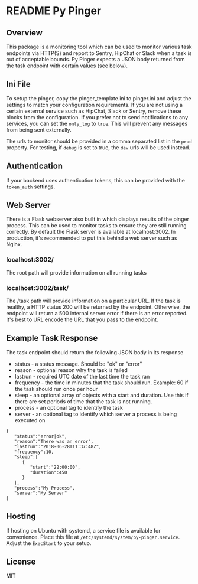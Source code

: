 # README Py Pinger

## Overview

This package is a monitoring tool which can be used to monitor various task endpoints
via HTTP(S) and report to Sentry, HipChat or Slack when a task is  out of acceptable bounds.
Py Pinger expects a JSON body returned from the task endpoint with certain values  (see below).

## Ini File

To setup the pinger, copy the pinger_template.ini to pinger.ini and adjust the settings to match your
configuration requirements. If you are not using a certain external service such as HipChat, Slack or Sentry, remove these blocks from the configuration. If you prefer not to send notifications to any services, you can set the `only_log` to `true`. This will prevent any messages from being sent externally.

The urls to monitor should be provided in a comma separated list in the `prod` property. For testing, if `debug` is set to true, the `dev` urls will be used instead.

## Authentication

If your backend uses authentication tokens, this can be provided with the `token_auth` settings.

## Web Server

There is a Flask webserver also built in which displays results of the pinger process. This can be used to monitor
tasks to ensure they are still running correctly. By default the Flask server is available at localhost:3002. In production, it's recommended to put this behind a web server such as Nginx.

### localhost:3002/

The root path will provide information on all running tasks

### localhost:3002/task/<url>

The /task path will provide information on a particular URL. If the task is healthy, a HTTP status 200 will be returned by the endpoint. Otherwise, the endpoint will return a 500 internal server error if there is an error reported. It's best to URL encode the URL that you pass to the endpoint.

## Example Task Response

The task endpoint should return the following JSON body in its response

* status - a status message. Should be "ok" or "error"
* reason - optional reason why the task is failed
* lastrun - required UTC date of the last time the task ran
* frequency - the time in minutes that the task should run. Example: 60 if the task should run
once per hour
* sleep - an optional array of objects with a start and duration. Use this if there are set periods
of time that the task is not running.
* process - an optional tag to identify the task
* server - an optional tag to identify which server a process is being executed on

```
{
   "status":"error|ok",
   "reason":"There was an error",
   "lastrun":"2018-06-28T11:37:48Z",
   "frequency":10,
   "sleep":[
      {
         "start":"22:00:00",
         "duration":450
      }
   ],
   "process":"My Process",
   "server":"My Server"
}
```

## Hosting

If hosting on Ubuntu with systemd, a service file is available for convenience.
Place this file at `/etc/systemd/system/py-pinger.service`. Adjust the `ExecStart` to your setup.

## License

MIT
